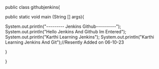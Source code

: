 public class githubjenkins{

public static void main (String [] args){

System.out.println("--------- Jenkins Github----------");
System.out.println("Hello Jenkins And Github Im Entered");
System.out.println("Karthi Learning Jenkins");
System.out.println("Karthi Learning Jenkins And Git");//Resently Added on 06-10-23

}


}
